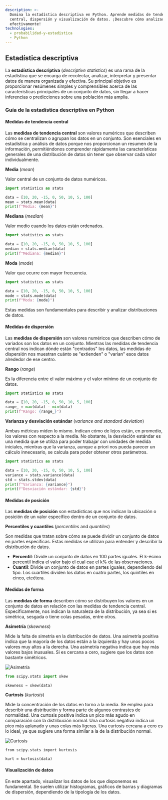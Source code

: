 ```yaml
---
description: >-
  Domina la estadística descriptiva en Python. Aprende medidas de tendencia
  central, dispersión y visualización de datos. ¡Descubre cómo analizar datos
  efectivamente!
technologies:
  - probabilidad-y-estadistica
  - Python
---
```

## Estadística descriptiva

La **estadística descriptiva** (*descriptive statistics*) es una rama de la estadística que se encarga de recolectar, analizar, interpretar y presentar datos de manera organizada y efectiva. Su principal objetivo es proporcionar resúmenes simples y comprensibles acerca de las características principales de un conjunto de datos, sin llegar a hacer inferencias o predicciones sobre una población más amplia.

### Guía de la estadística descriptiva en Python

#### Medidas de tendencia central

Las **medidas de tendencia central** son valores numéricos que describen cómo se centralizan o agrupan los datos en un conjunto. Son esenciales en estadística y análisis de datos porque nos proporcionan un resumen de la información, permitiéndonos comprender rápidamente las características generales de una distribución de datos sin tener que observar cada valor individualmente.

**Media** (*mean*)

Valor central de un conjunto de datos numéricos. 

```py runable=true
import statistics as stats

data = [10, 20, -15, 0, 50, 10, 5, 100]
mean = stats.mean(data)
print(f"Media: {mean}")
```

**Mediana** (*median*)

Valor medio cuando los datos están ordenados.

```py runable=true
import statistics as stats

data = [10, 20, -15, 0, 50, 10, 5, 100]
median = stats.median(data)
print(f"Mediana: {median}")
```

**Moda** (*mode*)

Valor que ocurre con mayor frecuencia.

```py runable=true
import statistics as stats

data = [10, 20, -15, 0, 50, 10, 5, 100]
mode = stats.mode(data)
print(f"Moda: {mode}")
```

Estas medidas son fundamentales para describir y analizar distribuciones de datos.

#### Medidas de dispersión

Las **medidas de dispersión** son valores numéricos que describen cómo de variados son los datos en un conjunto. Mientras las medidas de tendencia central nos indican dónde están "centrados" los datos, las medidas de dispersión nos muestran cuánto se "extienden" o "varían" esos datos alrededor de ese centro.

**Rango** (*range*)

Es la diferencia entre el valor máximo y el valor mínimo de un conjunto de datos. 

```py runable=true
import statistics as stats

data = [10, 20, -15, 0, 50, 10, 5, 100]
range_ = max(data) - min(data)
print(f"Rango: {range_}")
```

**Varianza y desviación estándar** (*variance and standard deviation*)

Ambas métricas miden lo mismo. Indican cómo de lejos están, en promedio, los valores con respecto a la media. No obstante, la desviación estándar es una medida que se utiliza para poder trabajar con unidades de medida iniciales, mientras que la varianza, aunque a priori nos pueda parecer un cálculo innecesario, se calcula para poder obtener otros parámetros.

```py runable=true
import statistics as stats

data = [10, 20, -15, 0, 50, 10, 5, 100]
variance = stats.variance(data)
std = stats.stdev(data)
print(f"Varianza: {variance}")
print(f"Desviación estándar: {std}")
```

#### Medidas de posición

Las **medidas de posición** son estadísticas que nos indican la ubicación o posición de un valor específico dentro de un conjunto de datos.

**Percentiles y cuantiles** (*percentiles* and *quantiles*)

Son medidas que tratan sobre cómo se puede dividir un conjunto de datos en partes específicas. Estas medidas se utilizan para entender y describir la distribución de datos.

- **Percentil**: Divide un conjunto de datos en 100 partes iguales. El k-ésimo percentil indica el valor bajo el cual cae el k% de las observaciones.
- **Cuantil**: Divide un conjunto de datos en partes iguales, dependiendo del tipo. Los cuartiles dividen los datos en cuatro partes, los quintiles en cinco, etcétera.

#### Medidas de forma

Las **medidas de forma** describen cómo se distribuyen los valores en un conjunto de datos en relación con las medidas de tendencia central. Específicamente, nos indican la naturaleza de la distribución, ya sea si es simétrica, sesgada o tiene colas pesadas, entre otros.

**Asimetría** (*skewness*)

Mide la falta de simetría en la distribución de datos. Una asimetría positiva indica que la mayoría de los datos están a la izquierda y hay unos pocos valores muy altos a la derecha. Una asimetría negativa indica que hay más valores bajos inusuales. Si es cercana a cero, sugiere que los datos son bastante simétricos.

![Asimetría](https://github.com/4GeeksAcademy/machine-learning-content/blob/master/assets/skewness.png?raw=true)

```py
from scipy.stats import skew

skewness = skew(data)
```

**Curtosis** (*kurtosis*)

Mide la concentración de los datos en torno a la media. Se emplea para describir una distribución y forma parte de algunos contrastes de normalidad. Una curtosis positiva indica un pico más agudo en comparación con la distribución normal. Una curtosis negativa indica un pico más aplanado y unas colas más ligeras. Una curtosis cercana a cero es lo ideal, ya que sugiere una forma similar a la de la distribución normal.

![Curtosis](https://github.com/4GeeksAcademy/machine-learning-content/blob/master/assets/kurtosis.png?raw=true)

```PY
from scipy.stats import kurtosis

kurt = kurtosis(data)
```

#### Visualización de datos

En este apartado, visualizar los datos de los que disponemos es fundamental. Se suelen utilizar histogramas, gráficos de barras y diagramas de dispersión, dependiendo de la tipología de los datos.
